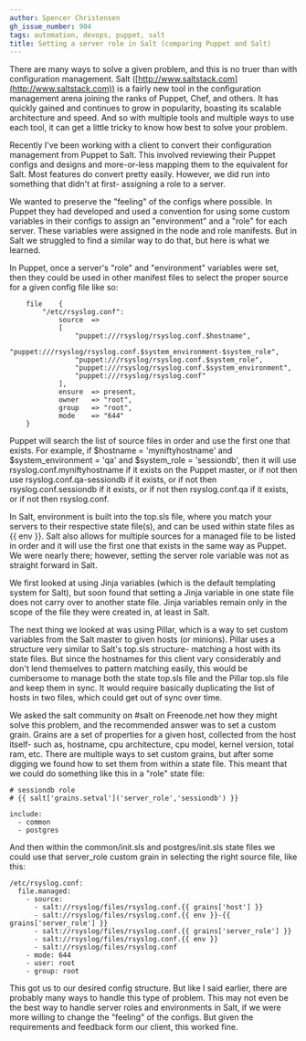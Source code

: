 ```yaml
---
author: Spencer Christensen
gh_issue_number: 904
tags: automation, devops, puppet, salt
title: Setting a server role in Salt (comparing Puppet and Salt)
---
```


There are many ways to solve a given problem, and this is no truer than with configuration management.  Salt ([http://www.saltstack.com](http://www.saltstack.com)) is a fairly new tool in the configuration management arena joining the ranks of Puppet, Chef, and others.  It has quickly gained and continues to grow in popularity, boasting its scalable architecture and speed.  And so with multiple tools and multiple ways to use each tool, it can get a little tricky to know how best to solve your problem.

Recently I've been working with a client to convert their configuration management from Puppet to Salt.  This involved reviewing their Puppet configs and designs and more-or-less mapping them to the equivalent for Salt.  Most features do convert pretty easily.  However, we did run into something that didn't at first- assigning a role to a server.

We wanted to preserve the "feeling" of the configs where possible.  In Puppet they had developed and used a convention for using some custom variables in their configs to assign an "environment" and a "role" for each server.  These variables were assigned in the node and role manifests.  But in Salt we struggled to find a similar way to do that, but here is what we learned.

In Puppet, once a server's "role" and "environment" variables were set, then they could be used in other manifest files to select the proper source for a given config file like so:

```
    file    {
        "/etc/rsyslog.conf":
            source  =>
            [
                "puppet:///rsyslog/rsyslog.conf.$hostname",
                "puppet:///rsyslog/rsyslog.conf.$system_environment-$system_role",
                "puppet:///rsyslog/rsyslog.conf.$system_role",
                "puppet:///rsyslog/rsyslog.conf.$system_environment",
                "puppet:///rsyslog/rsyslog.conf"
            ],
            ensure  => present,
            owner   => "root",
            group   => "root",
            mode    => "644"
    }
```

Puppet will search the list of source files in order and use the first one that exists.  For example, if $hostname = 'myniftyhostname' and $system_environment = 'qa' and $system_role = 'sessiondb', then it will use rsyslog.conf.myniftyhostname if it exists on the Puppet master, or if not then use rsyslog.conf.qa-sessiondb if it exists, or if not then rsyslog.conf.sessiondb if it exists, or if not then rsyslog.conf.qa if it exists, or if not then rsyslog.conf.

In Salt, environment is built into the top.sls file, where you match your servers to their respective state file(s), and can be used within state files as {{ env }}.  Salt also allows for multiple sources for a managed file to be listed in order and it will use the first one that exists in the same way as Puppet.  We were nearly there; however, setting the server role variable was not as straight forward in Salt.

We first looked at using Jinja variables (which is the default templating system for Salt), but soon found that setting a Jinja variable in one state file does not carry over to another state file.  Jinja variables remain only in the scope of the file they were created in, at least in Salt.

The next thing we looked at was using Pillar, which is a way to set custom variables from the Salt master to given hosts (or minions).  Pillar uses a structure very similar to Salt's top.sls structure- matching a host with its state files.  But since the hostnames for this client vary considerably and don't lend themselves to pattern matching easily, this would be cumbersome to manage both the state top.sls file and the Pillar top.sls file and keep them in sync.  It would require basically duplicating the list of hosts in two files, which could get out of sync over time.

We asked the salt community on #salt on Freenode.net how they might solve this problem, and the recommended answer was to set a custom grain.  Grains are a set of properties for a given host, collected from the host itself- such as, hostname, cpu architecture, cpu model, kernel version, total ram, etc.  There are multiple ways to set custom grains, but after some digging we found how to set them from within a state file.  This meant that we could do something like this in a "role" state file:

```
# sessiondb role
# {{ salt['grains.setval']('server_role','sessiondb') }}

include:
  - common
  - postgres
```

And then within the common/init.sls and postgres/init.sls state files we could use that server_role custom grain in selecting the right source file, like this:

```
/etc/rsyslog.conf:
  file.managed:
    - source:
      - salt://rsyslog/files/rsyslog.conf.{{ grains['host'] }}
      - salt://rsyslog/files/rsyslog.conf.{{ env }}-{{ grains['server_role'] }}
      - salt://rsyslog/files/rsyslog.conf.{{ grains['server_role'] }}
      - salt://rsyslog/files/rsyslog.conf.{{ env }}
      - salt://rsyslog/files/rsyslog.conf
    - mode: 644
    - user: root
    - group: root
```

This got us to our desired config structure.  But like I said earlier, there are probably many ways to handle this type of problem.  This may not even be the best way to handle server roles and environments in Salt, if we were more willing to change the "feeling" of the configs.  But given the requirements and feedback form our client, this worked fine.
